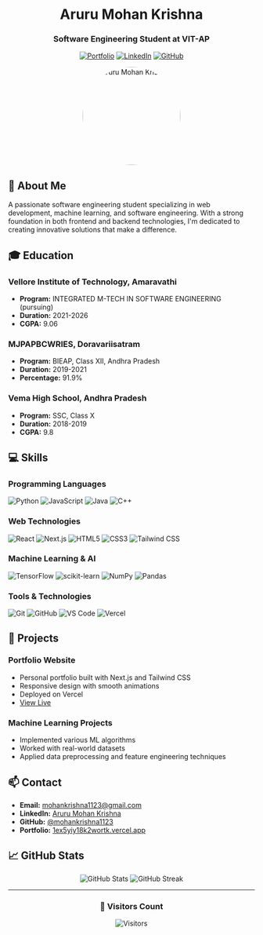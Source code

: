 <div align="center">

# Aruru Mohan Krishna
### Software Engineering Student at VIT-AP

[![Portfolio](https://img.shields.io/badge/Portfolio-1ex5yiy18k2wortk.vercel.app-purple?style=flat&logo=vercel)](https://1ex5yiy18k2wortk.vercel.app/)
[![LinkedIn](https://img.shields.io/badge/LinkedIn-Connect-blue?style=flat&logo=linkedin)](https://www.linkedin.com/in/aruru-mohan-krishna-79b851226/)
[![GitHub](https://img.shields.io/badge/GitHub-Follow-black?style=flat&logo=github)](https://github.com/mohankrishna1123)

<img src="https://1ex5yiy18k2wortk.vercel.app/_next/image?url=%2F_next%2Fstatic%2Fmedia%2Fprofile.66b17760.jpg&w=384&q=75" alt="Aruru Mohan Krishna" width="200" style="border-radius: 50%;" />

</div>

## 👋 About Me

A passionate software engineering student specializing in web development, machine learning, and software engineering. With a strong foundation in both frontend and backend technologies, I'm dedicated to creating innovative solutions that make a difference.

## 🎓 Education

### Vellore Institute of Technology, Amaravathi
- **Program:** INTEGRATED M-TECH IN SOFTWARE ENGINEERING (pursuing)
- **Duration:** 2021-2026
- **CGPA:** 9.06

### MJPAPBCWRIES, Doravariisatram
- **Program:** BIEAP, Class XII, Andhra Pradesh
- **Duration:** 2019-2021
- **Percentage:** 91.9%

### Vema High School, Andhra Pradesh
- **Program:** SSC, Class X
- **Duration:** 2018-2019
- **CGPA:** 9.8

## 💻 Skills

### Programming Languages
![Python](https://img.shields.io/badge/Python-3776AB?style=flat&logo=python&logoColor=white)
![JavaScript](https://img.shields.io/badge/JavaScript-F7DF1E?style=flat&logo=javascript&logoColor=black)
![Java](https://img.shields.io/badge/Java-ED8B00?style=flat&logo=openjdk&logoColor=white)
![C++](https://img.shields.io/badge/C++-00599C?style=flat&logo=cplusplus&logoColor=white)

### Web Technologies
![React](https://img.shields.io/badge/React-61DAFB?style=flat&logo=react&logoColor=black)
![Next.js](https://img.shields.io/badge/Next.js-000000?style=flat&logo=next.js&logoColor=white)
![HTML5](https://img.shields.io/badge/HTML5-E34F26?style=flat&logo=html5&logoColor=white)
![CSS3](https://img.shields.io/badge/CSS3-1572B6?style=flat&logo=css3&logoColor=white)
![Tailwind CSS](https://img.shields.io/badge/Tailwind_CSS-38B2AC?style=flat&logo=tailwind-css&logoColor=white)

### Machine Learning & AI
![TensorFlow](https://img.shields.io/badge/TensorFlow-FF6F00?style=flat&logo=tensorflow&logoColor=white)
![scikit-learn](https://img.shields.io/badge/scikit_learn-F7931E?style=flat&logo=scikit-learn&logoColor=white)
![NumPy](https://img.shields.io/badge/NumPy-013243?style=flat&logo=numpy&logoColor=white)
![Pandas](https://img.shields.io/badge/Pandas-150458?style=flat&logo=pandas&logoColor=white)

### Tools & Technologies
![Git](https://img.shields.io/badge/Git-F05032?style=flat&logo=git&logoColor=white)
![GitHub](https://img.shields.io/badge/GitHub-181717?style=flat&logo=github&logoColor=white)
![VS Code](https://img.shields.io/badge/VS_Code-007ACC?style=flat&logo=visual-studio-code&logoColor=white)
![Vercel](https://img.shields.io/badge/Vercel-000000?style=flat&logo=vercel&logoColor=white)

## 🚀 Projects

### Portfolio Website
- Personal portfolio built with Next.js and Tailwind CSS
- Responsive design with smooth animations
- Deployed on Vercel
- [View Live](https://1ex5yiy18k2wortk.vercel.app/)

### Machine Learning Projects
- Implemented various ML algorithms
- Worked with real-world datasets
- Applied data preprocessing and feature engineering techniques

## 📫 Contact

- **Email:** mohankrishna1123@gmail.com
- **LinkedIn:** [Aruru Mohan Krishna](https://www.linkedin.com/in/aruru-mohan-krishna-79b851226/)
- **GitHub:** [@mohankrishna1123](https://github.com/mohankrishna1123)
- **Portfolio:** [1ex5yiy18k2wortk.vercel.app](https://1ex5yiy18k2wortk.vercel.app/)

## 📈 GitHub Stats

<div align="center">
  <img src="https://github-readme-stats.vercel.app/api?username=mohankrishna1123&show_icons=true&theme=radical" alt="GitHub Stats" />
  <img src="https://github-readme-streak-stats.herokuapp.com/?user=mohankrishna1123&theme=radical" alt="GitHub Streak" />
</div>

---

<div align="center">

### 🌟 Visitors Count

![Visitors](https://visitor-badge.laobi.icu/badge?page_id=mohankrishna1123.mohankrishna1123)

</div>

